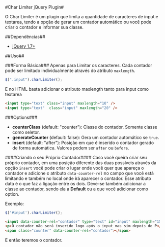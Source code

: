 #Char Limiter jQuery Plugin#

O Char Limiter é um plugin que limita a quantidade de caracteres de input e textarea, tendo a opção de gerar um contador automático ou você pode criar o contador e informar sua classe.

##Dependências##

* [jQuery 1.7+](http://jquery.com/download/)

##Uso##

###Forma Básica###
Apenas para Limitar os caracteres. Cada contador pode ser limitado individualmente através do atributo `maxlength`.
```javascript
$(".input").charLimiter();
```
E no HTML basta adicionar o atributo maxlength tanto para input como textarea
```html
<input type="text" class="input" maxlength="10" />
<input type="text"  class="input" maxlength="20" />
```
###Options###
* **counterClass** (default: "counter"): Classe do contador. Somente classe como seletor.
* **generateCounter** (default: false): Gera um contador automático se `true`.
* **insert** (default: "after"): Posição em que é inserido o contador gerado de forma automática. Valores podem ser `after` ou `before`. 

####Criando o seu Próprio Contador####
Caso você queira criar seu próprio contador, em uma posição diferente das duas possíveis através da opção `insert` você pode criar o lugar onde você quer que apareça o contador e adicione o atributo `data-counter-rel` no campo que você está limitando e também no local onde irá aparecer o contador. Esse atributo data é o que faz a ligação entre os dois. Deve-se também adicionar a classe ao contador, sendo ela a **Default** ou a que você adicionar como option.

Exemplo:
```javascript
$('#input').charLimiter();
```

```html
<input data-counter-rel="contador" type="text" id="input" maxlength="15" />
<p>O contador não será inserido logo após o input mas sim depois do P</p>
<span class="counter" data-counter-rel="contador"></span>
```
E então teremos o contador.